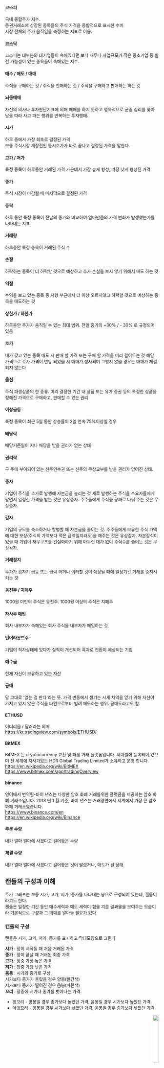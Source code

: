 #### 코스피
국내 종합주가 지수. <br />
증권거래소에 상장된 종목들의 주식 가격을 종합적으로 표시한 수치 <br />
시장 전체의 주가 움직임을 측정하는 지표로 이용. <br />

#### 코스닥
코스피는 대부분의 대기업들이 속해있다면 보다 재무나 사업규모가 작은 중소기업 중 발전 가능성이 있는 종목들이 속해있는 지수. <br />

#### 매수 / 매도 / 매매
주식을 구매하는 것 / 주식을 판매하는 것 / 주식을 구매하고 판매하는 하는 것 <br />

#### 뇌동매매
자신의 의사나 투자판단지표에 의해 매매를 하지 못하고 맹목적으로 군중 심리를 쫓아 남을 따라 사고 파는 행위를 반복하는 투자행태. <br />

#### 시가
하루 중에서 가장 최초로 결정된 가격 <br />
보통 주식시장 개장전인 동시호가가 바로 끝나고 결정된 가격을 말한다. <br />

#### 고가 / 저가
특정 종목이 하루동안 거래된 가격 가운데서 가장 높게 형성, 가장 낮게 형성된 가격 <br />

#### 종가
주식 시장이 마감될 때 마지막으로 결정된 가격 <br />

#### 등락
하루 동안 특정 종목이 전날의 종가와 비교하여 얼마만큼의 가격 변화가 발생했는가를 나타내는 지표 <br />

#### 거래량
하루종안 특정 종목이 거래된 주식 수 <br /> 

#### 손절
하락하는 종목이 더 하락할 것으로 예상하고 추가 손실을 보지 않기 위해서 매도 하는 것 <br />

#### 익절
수익을 보고 있는 종목 중 저항 부근에서 더 이상 오르지않고 하락할 것으로 예상하는 종목을 매도하는 것

#### 상한가 / 하한가
하루동안 주가가 움직일 수 있는 최대 범위. 전일 종가의 +30% / - 30% 로 규정되어 있음

#### 호가
내가 갖고 있는 종목 매도 시 판매 할 가격 또는 구매 할 가격을 미리 걸어두는 것
해당 가격으로 주가 가격이 변동 되었을 시 매매가 성사되며 그렇지 않을 경우는 매매가 체결되지 않는다

#### 옵션
주식 파생상품의 한 종류. 미리 결정한 기간 내 상품 또는 유가 증권 등의 특정한 상품을 정해진 가격으로 구매하고, 판매할 수 있는 권리

#### 이상급등
특정 종목이 최근 5일 동안 상승률이 2일 연속 75%이상일 경우

#### 배당락
배당기준일이 지나 배당을 받을 권리가 없는 상태

#### 권리락
구 주에 부여되어 있는 신주인수권 또는 신주의 무상교부를 받을 권리가 없어진 상태.

#### 증자
기업이 주식을 추가로 발행해 자본금을 늘리는 것
새로 발행하는 주식을 수요자들에게 팔면서 일정한 가격을 받는 것은 유상증자.
주주들에게 주식을 공짜로 나눠 주는 것은 무상증자.

#### 감자
기업의 규모를 축소하거나 합병할 때 자본금을 줄이는 것.
주주들에게 보유한 주식 가액에 대한 보상(주식의 가액보다 적은 금액일지라도)을 해주는 것은 유상감자.
자본잠식이 있을 때 기업이 재무구조를 건실화하기 위해 아무런 대가 없이 주식수를 줄이는 것은 무상감자.

#### 거래정지
주가가 갑자기 급등 또는 급락 하거나 이러할 것이 예상될 때에 일정기간 거래를 중지시키는 것

#### 동전주 / 지폐주
1000원 미만의 주식은 동전주. 1000원 이상의 주식은 지폐주

#### 자사주 매입
회사 내부자가 속해있는 회사 주식을 내부자가 매입하는 것

#### 턴어라운드주
기업이 적자상태에 있다가 실적이 개선되어 흑자로 전환이 예상되는 기업

#### 예수금
현재 자신이 보유하고 있는 자산

#### 공매
말 그대로 '없는 걸 판다'라는 뜻. 가격 변동에서 생기는 시세 차익을 얻기 위해 자신이 가지고 있지 않은 주식을 타인으로부터 빌려 매도하는 행위. 공매도라고도 함.

#### ETHUSD
이더리움 / 달러라는 의미 <br />
https://kr.tradingview.com/symbols/ETHUSD/ <br />

#### BitMEX
BitMEX 는 cryptocurrency 교환 및 파생 거래 플랫폼입니다. 세이셸에 등록되어 있으며 전 세계에 지사가있는 HDR Global Trading Limited가 소유하고 운영 합니다. <br />
https://en.wikipedia.org/wiki/BitMEX <br />
https://www.bitmex.com/app/tradingOverview

#### binance
영어에서 번역됨-바이 낸스는 다양한 암호 화폐 거래를위한 플랫폼을 제공하는 암호 화폐 거래소입니다. 2018 년 1 월 기준, 바이 낸스는 거래량면에서 세계에서 가장 큰 암호 화폐 거래소였습니다. <br />
https://www.binance.com/en <br />
https://en.wikipedia.org/wiki/Binance <br />

#### 주문 수량
내가 얼마 얼마에 사겠다고 걸어놓은 수량

#### 체결 수량
내가 얼마 얼마에 사겠다고 걸어놓은 것이 팔렸거나, 매도가 된 상태.

## 캔들의 구성과 이해

주가 그래프는 보통 시가, 고가, 저가, 종가를 나타내는 봉으로 구성되어 있는데, 캔들이라고도 한다. <br />
캔들은 일정한 기간 동안 매수세력과 매도 세력이 힘을 겨룬 결과물을 보여주는 모습이라 기본적으로 구성과 그 의미를 알아둘 필요가 있다. <br />

### 캔들의 구성

캔들은 시가, 고가, 저가, 종가를 표시하고 막대모양으로 그린다

**시가** : 장이 시작될 때 처음 거래된 가격 <br />
**종가** : 장이 끝날 때 거래된 최종 가격 <br />
**고가** : 장중 가장 높은 가격 <br />
**저가** : 장중 가장 낮은 가격 <br />
**몸통** : 시가와 종가로 구성. <br />
           시가보다 종가가 올랐을 경우 양봉(빨간색) <br />
           시가보다 종가가 떨어진 경우 음봉(파란색) <br />
**꼬리** : 장중에 시가나 종가를 벗어나는 가격. <br />
  * 윗꼬리 - 양봉일 경우 종가보다 높았던 가격, 음봉일 경우 시가보다 높았던 가격.<br /> 
  * 아랫꼬리 - 양봉일 경우 시가보다 낮았던 가격, 음봉일 경우 종가보다 낮았던 가격.<br />
<p align = "right"> <img src = "https://t1.daumcdn.net/cfile/tistory/2223A34B579736F531" width = 20%> </img></p>


## Reference
* [1boon](https://1boon.kakao.com/cidermics/1267)
* [참고자료](https://wkahd.tistory.com/27)

